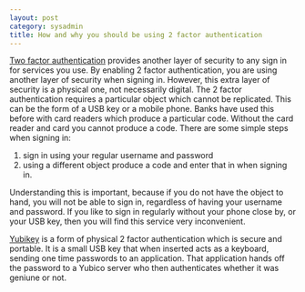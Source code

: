 ```yaml
---
layout: post
category: sysadmin
title: How and why you should be using 2 factor authentication
---
```

[Two factor authentication](https://en.wikipedia.org/wiki/Two-factor_authentication) provides another layer of security to any sign in for services you use. By enabling 2 factor authentication, you are using another layer of security when signing in. However, this extra layer of security is a physical one, not necessarily digital. The 2 factor authentication requires a particular object which cannot be replicated. This can be the form of a USB key or a mobile phone. Banks have used this before with card readers which produce a particular code. Without the card reader and card you cannot produce a code. There are some simple steps when signing in:

1. sign in using your regular username and password
2. using a different object produce a code and enter that in when signing in.

Understanding this is important, because if you do not have the object to hand, you will not be able to sign in, regardless of having your username and password. If you like to sign in regularly without your phone close by, or your USB key, then you will find this service very inconvenient. 

[Yubikey](http://yubico.com) is a form of physical 2 factor authentication which is secure and portable. It is a small USB key that when inserted acts as a keyboard, sending one time passwords to an application. That application hands off the password to a Yubico server who then authenticates whether it was geniune or not. 